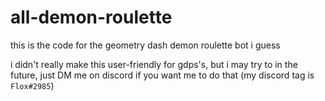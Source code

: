 # all-demon-roulette

this is the code for the geometry dash demon roulette bot i guess

i didn't really make this user-friendly for gdps's, but i may try to in the future, just DM me on discord if you want me to do that (my discord tag is `Flox#2985`)
